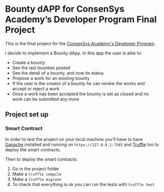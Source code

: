 # Bounty dAPP for ConsenSys Academy’s Developer Program Final Project

This is the final project for the [ConsenSys Academy's Developer Program](https://consensys.net/academy/ondemand/).

I decide to implement a Bounty dApp.
In this app the user is able to: 
* Create a bounty
* See the last bounties posted
* See the detail of a bounty, and now its status
* Propose a work for an existing bounty
* If the user is the creator of a bounty he can review the works and accept or reject a work
* Once a work has been accepted the bounty is set as closed and no work can be submitted any more

## Project set up
### Smart Contract
In order to test the project on your local machine you'll have to have [Ganache](https://truffleframework.com/ganache) installed and running on `https://127.0.0.1:7545` and [Truffle](https://truffleframework.com/truffle) too to deploy the smart contracts.

Then to deploy the smart contracts:
1. Go in the project folder
2. Make a `truffle compile`
3. Make a `truffle migrate`
4. To check that everything is ok you can run the tests with `truffle test`


